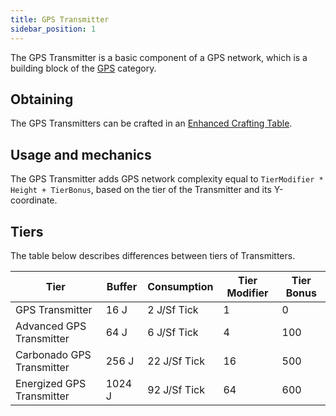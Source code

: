 ```yaml
---
title: GPS Transmitter
sidebar_position: 1
---
```


The GPS Transmitter is a basic component of a GPS network, which is a building block of the [GPS](GPS.md) category.

## Obtaining

The GPS Transmitters can be crafted in an [Enhanced Crafting Table](../Basic-Machines/Enhanced-Crafting-Table.md).

## Usage and mechanics

The GPS Transmitter adds GPS network complexity equal to `TierModifier * Height + TierBonus`, based on the tier of the Transmitter and its Y-coordinate.

## Tiers

The table below describes differences between tiers of Transmitters.

| Tier                      | Buffer | Consumption  | Tier Modifier | Tier Bonus |
| ------------------------- | ------ | ------------ | ------------- | ---------- |
| GPS Transmitter           |  16 J  | 2 J/Sf Tick  | 1             | 0          |
| Advanced GPS Transmitter  |  64 J  | 6 J/Sf Tick  | 4             | 100        |
| Carbonado GPS Transmitter |  256 J | 22 J/Sf Tick | 16            | 500        |
| Energized GPS Transmitter | 1024 J | 92 J/Sf Tick | 64            | 600        |
